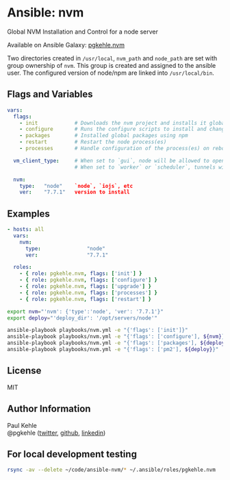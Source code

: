 # Ansible: nvm

Global NVM Installation and Control for a node server

Available on Ansible Galaxy: [pgkehle.nvm](https://galaxy.ansible.com/pgkehle/nvm)

Two directories created in `/usr/local`, `nvm_path` and `node_path` are set with group ownership of `nvm`.  This group is created and 
assigned to the ansible user. 
The configured version of node/npm are linked into `/usr/local/bin`.

## Flags and Variables

```YAML
vars: 
  flags:
    - init            # Downloads the nvm project and installs it globally
    - configure       # Runs the configure scripts to install and change the default type
    - packages        # Installed global packages using npm
    - restart         # Restart the node process(es) 
    - processes       # Handle configuration of the process(es) on reboot

  vm_client_type:     # When set to `gui`, node will be allowed to open ports as non-root
                      # When set to `worker` or `scheduler`, tunnels will be auto stopped

  nvm:
    type:   "node"    `node`, `iojs`, etc
    ver:    "7.7.1"   version to install
```

## Examples

```YAML
- hosts: all  
  vars:
    nvm:
      type:               "node"
      ver:                "7.7.1"

  roles:
    - { role: pgkehle.nvm, flags: ['init'] }        
    - { role: pgkehle.nvm, flags: ['configure'] }    
    - { role: pgkehle.nvm, flags: ['upgrade'] }     
    - { role: pgkehle.nvm, flags: ['processes'] }     
    - { role: pgkehle.nvm, flags: ['restart'] }     
```

```bash
export nvm="'nvm': {'type':'node', 'ver': '7.7.1'}"
export deploy="'deploy_dir': '/opt/servers/node'"

ansible-playbook playbooks/nvm.yml -e "{'flags': ['init']}" 
ansible-playbook playbooks/nvm.yml -e "{'flags': ['configure'], ${nvm}}" 
ansible-playbook playbooks/nvm.yml -e "{'flags': ['packages'], ${deploy}}" 
ansible-playbook playbooks/nvm.yml -e "{'flags': ['pm2'], ${deploy}}"
```


## License

MIT

## Author Information

Paul Kehle  
@pgkehle ([twitter](https://twitter.com/pgkehle), [github](https://github.com/pgkehle), [linkedin](https://www.linkedin.com/in/pgkehle))

## For local development testing

```bash
rsync -av --delete ~/code/ansible-nvm/* ~/.ansible/roles/pgkehle.nvm
```

